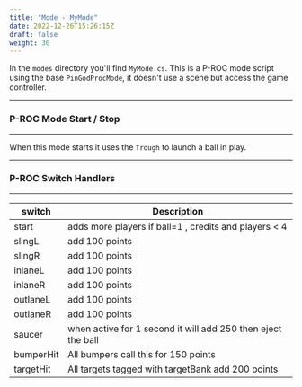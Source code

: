 ```yaml
---
title: "Mode - MyMode"
date: 2022-12-26T15:26:15Z
draft: false
weight: 30
---
```


In the `modes` directory you'll find `MyMode.cs`. This is a P-ROC mode script using the base `PinGodProcMode`, it doesn't use a scene but access the game controller.

---
### P-ROC Mode Start / Stop
---

When this mode starts it uses the `Trough` to launch a ball in play.

---
### P-ROC Switch Handlers
---

|switch|Description|
|---|---|
|start|adds more players if ball=1 , credits and players < 4|
|slingL|add 100 points|
|slingR|add 100 points|
|inlaneL|add 100 points|
|inlaneR|add 100 points|
|outlaneL|add 100 points|
|outlaneR|add 100 points|
|saucer|when active for 1 second it will add 250 then eject the ball|
|bumperHit|All bumpers call this for 150 points|
|targetHit|All targets tagged with targetBank add 200 points|
